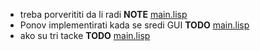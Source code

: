 - treba porverititi da li radi __NOTE__ [main.lisp](main.lisp)
- Ponov implementirati kada se sredi GUI __TODO__ [main.lisp](main.lisp)
- ako su tri tacke __TODO__ [main.lisp](main.lisp)
